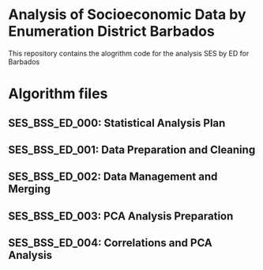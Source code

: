 # Analysis of Socioeconomic Data by Enumeration District Barbados

This repository contains the alogrithm code for the analysis SES by ED for Barbados

# Algorithm files 

## SES_BSS_ED_000:    Statistical Analysis Plan
## SES_BSS_ED_001:    Data Preparation and Cleaning
## SES_BSS_ED_002:    Data Management and Merging
## SES_BSS_ED_003:    PCA Analysis Preparation
## SES_BSS_ED_004:    Correlations and PCA Analysis